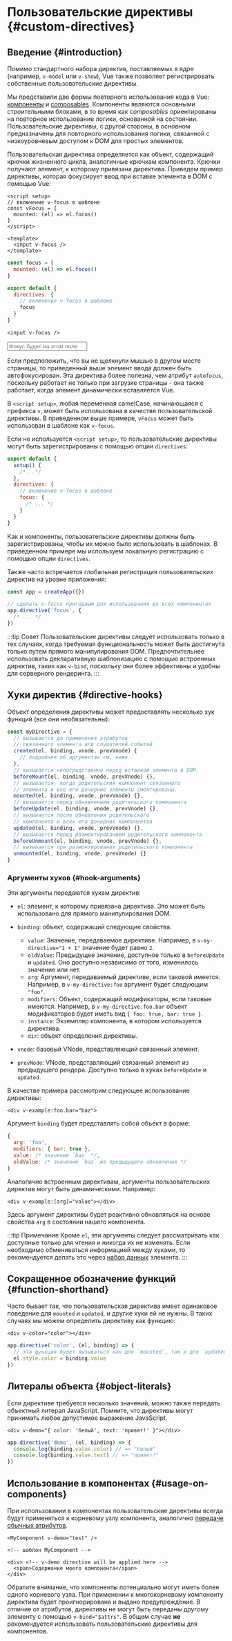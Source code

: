 # Пользовательские директивы {#custom-directives}

<script setup>
const vFocus = {
  mounted: el => {
    el.focus()
  }
}
</script>

## Введение {#introduction}

Помимо стандартного набора директив, поставляемых в ядре (например, `v-model` или `v-show`), Vue также позволяет регистрировать собственные пользовательские директивы.

Мы представили две формы повторного использования кода в Vue: [компоненты](/guide/essentials/component-basics.html) и [composables](./composables). Компоненты являются основными строительными блоками, в то время как _composables_ ориентированы на повторное использование логики, основанной на состоянии. Пользовательские директивы, с другой стороны, в основном предназначены для повторного использования логики, связанной с низкоуровневым доступом к DOM для простых элементов.

Пользовательская директива определяется как объект, содержащий крючки жизненного цикла, аналогичные крючкам компонента. Крючки получают элемент, к которому привязана директива. Приведем пример директивы, которая фокусирует ввод при вставке элемента в DOM с помощью Vue:

<div class="composition-api">

```vue
<script setup>
// включение v-focus в шаблоне
const vFocus = {
  mounted: (el) => el.focus()
}
</script>

<template>
  <input v-focus />
</template>
```

</div>

<div class="options-api">

```js
const focus = {
  mounted: (el) => el.focus()
}

export default {
  directives: {
    // включение v-focus в шаблоне
    focus
  }
}
```

```vue-html
<input v-focus />
```

</div>

<div class="demo">
  <input v-focus placeholder="Фокус будет на этом поле" />
</div>

Если предположить, что вы не щелкнули мышью в другом месте страницы, то приведенный выше элемент ввода должен быть автофокусирован. Эта директива более полезна, чем атрибут `autofocus`, поскольку работает не только при загрузке страницы - она также работает, когда элемент динамически вставляется Vue.

<div class="composition-api">

В `<script setup>`, любая переменная camelCase, начинающаяся с префикса `v`, может быть использована в качестве пользовательской директивы. В приведенном выше примере, `vFocus` может быть использован в шаблоне как `v-focus`.

Если не используется `<script setup>`, то пользовательские директивы могут быть зарегистрированы с помощью опции `directives`:

```js
export default {
  setup() {
    /*...*/
  },
  directives: {
    // включение v-focus в шаблоне
    focus: {
      /* ... */
    }
  }
}
```

</div>

<div class="options-api">

Как и компоненты, пользовательские директивы должны быть зарегистрированы, чтобы их можно было использовать в шаблонах. В приведенном примере мы используем локальную регистрацию с помощью опции `directives`.

</div>

Также часто встречается глобальная регистрация пользовательских директив на уровне приложения:

```js
const app = createApp({})

// сделать v-focus пригодным для использования во всех компонентах
app.directive('focus', {
  /* ... */
})
```

:::tip Совет
Пользовательские директивы следует использовать только в тех случаях, когда требуемая функциональность может быть достигнута только путем прямого манипулирования DOM. Предпочтительнее использовать декларативную шаблонизацию с помощью встроенных директив, таких как `v-bind`, поскольку они более эффективны и удобны для серверного рендеринга.
:::

## Хуки директив {#directive-hooks}

Объект определения директивы может предоставлять несколько хук функций (все они необязательны):

```js
const myDirective = {
  // вызывается до применения атрибутов
  // связанного элемента или слушателей событий
  created(el, binding, vnode, prevVnode) {
    // подробнее об аргументах см. ниже
  },
  // вызывается непосредственно перед вставкой элемента в DOM.
  beforeMount(el, binding, vnode, prevVnode) {},
  // вызывается, когда родительский компонент связанного
  // элемента и все его дочерние элементы смонтированы.
  mounted(el, binding, vnode, prevVnode) {},
  // вызывается перед обновлением родительского компонента
  beforeUpdate(el, binding, vnode, prevVnode) {},
  // вызывается после обновления родительского
  // компонента и всех его дочерних компонентов
  updated(el, binding, vnode, prevVnode) {},
  // вызывается перед размонтированием родительского компонента
  beforeUnmount(el, binding, vnode, prevVnode) {},
  // вызывается при размонтировании родительского компонента
  unmounted(el, binding, vnode, prevVnode) {}
}
```

### Аргументы хуков {#hook-arguments}

Эти аргументы передаются хукам директив:

- `el`: элемент, к которому привязана директива. Это может быть использовано для прямого манипулирования DOM.

- `binding`: объект, содержащий следующие свойства.

  - `value`: Значение, передаваемое директиве. Например, в `v-my-directive="1 + 1"` значение будет равно `2`.
  - `oldValue`: Предыдущее значение, доступное только в `beforeUpdate` и `updated`. Оно доступно независимо от того, изменилось значение или нет.
  - `arg`: Аргумент, передаваемый директиве, если таковой имеется. Например, в `v-my-directive:foo` аргумент будет следующим `"foo"`.
  - `modifiers`: Объект, содержащий модификаторы, если таковые имеются. Например, в `v-my-directive.foo.bar` объект модификаторов будет иметь вид `{ foo: true, bar: true }`.
  - `instance`: Экземпляр компонента, в котором используется директива.
  - `dir`: объект определения директивы.

- `vnode`: базовый VNode, представляющий связанный элемент.
- `prevNode`: VNode, представляющий связанный элемент из предыдущего рендера. Доступно только в хуках `beforeUpdate` и `updated`.

В качестве примера рассмотрим следующее использование директивы:

```vue-html
<div v-example:foo.bar="baz">
```

Аргумент `binding` будет представлять собой объект в форме:

```js
{
  arg: 'foo',
  modifiers: { bar: true },
  value: /* значение `baz` */,
  oldValue: /* значение `baz` из предыдущего обновления */
}
```

Аналогично встроенным директивам, аргументы пользовательских директив могут быть динамическими. Например:

```vue-html
<div v-example:[arg]="value"></div>
```

Здесь аргумент директивы будет реактивно обновляться на основе свойства `arg` в состоянии нашего компонента.

:::tip Примечание
Кроме `el`, эти аргументы следует рассматривать как доступные только для чтения и никогда их не изменять. Если необходимо обмениваться информацией между хуками, то рекомендуется делать это через [набор данных](https://developer.mozilla.org/en-US/docs/Web/API/HTMLElement/dataset) элемента.
:::

## Сокращенное обозначение функций {#function-shorthand}

Часто бывает так, что пользовательская директива имеет одинаковое поведение для `mounted` и `updated`, и другие хуки ей не нужны. В таких случаях мы можем определить директиву как функцию:

```vue-html
<div v-color="color"></div>
```

```js
app.directive('color', (el, binding) => {
  // эта функция будет вызываться как для `mounted`, так и для `updated`
  el.style.color = binding.value
})
```

## Литералы объекта {#object-literals}

Если директиве требуется несколько значений, можно также передать объектный литерал JavaScript. Помните, что директивы могут принимать любое допустимое выражение JavaScript.

```vue-html
<div v-demo="{ color: 'белый', text: 'привет!' }"></div>
```

```js
app.directive('demo', (el, binding) => {
  console.log(binding.value.color) // => "белый"
  console.log(binding.value.text) // => "привет!"
})
```

## Использование в компонентах {#usage-on-components}

При использовании в компонентах пользовательские директивы всегда будут применяться к корневому узлу компонента, аналогично [передаче обычных атрибутов](/guide/components/attrs.html).

```vue-html
<MyComponent v-demo="test" />
```

```vue-html
<!-- шаблон MyComponent -->

<div> <!-- v-demo directive will be applied here -->
  <span>Содержание моего компонента</span>
</div>
```

Обратите внимание, что компоненты потенциально могут иметь более одного корневого узла. При применении к многокорневому компоненту директива будет проигнорирована и выдано предупреждение. В отличие от атрибутов, директивы не могут быть переданы другому элементу с помощью `v-bind="$attrs"`. В общем случае **не** рекомендуется использовать пользовательские директивы для компонентов.
